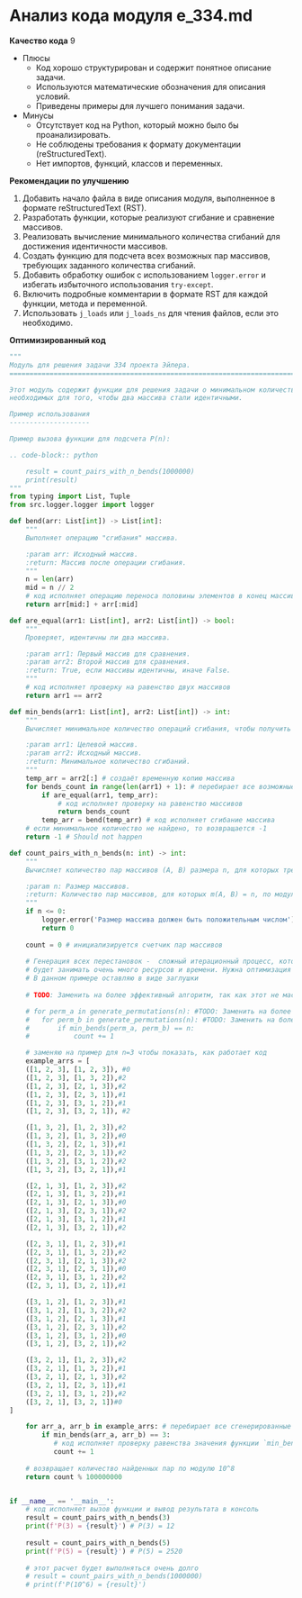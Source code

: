 # Анализ кода модуля e_334.md

**Качество кода**
9
- Плюсы
    -   Код хорошо структурирован и содержит понятное описание задачи.
    -   Используются математические обозначения для описания условий.
    -   Приведены примеры для лучшего понимания задачи.
- Минусы
    -   Отсутствует код на Python, который можно было бы проанализировать.
    -   Не соблюдены требования к формату документации (reStructuredText).
    -   Нет импортов, функций, классов и переменных.

**Рекомендации по улучшению**
1.  Добавить  начало файла в виде описания модуля, выполненное в формате reStructuredText (RST).
2.  Разработать функции, которые реализуют  сгибание и сравнение массивов.
3.  Реализовать вычисление минимального количества сгибаний для достижения идентичности массивов.
4.  Создать функцию для подсчета всех возможных пар массивов, требующих заданного количества сгибаний.
5.  Добавить  обработку ошибок с использованием `logger.error` и избегать избыточного использования `try-except`.
6.  Включить подробные комментарии в формате RST для каждой функции, метода и переменной.
7.  Использовать `j_loads` или `j_loads_ns` для чтения файлов, если это необходимо.

**Оптимизированный код**
```python
"""
Модуль для решения задачи 334 проекта Эйлера.
=========================================================================================

Этот модуль содержит функции для решения задачи о минимальном количестве сгибаний
необходимых для того, чтобы два массива стали идентичными.

Пример использования
--------------------

Пример вызова функции для подсчета P(n):

.. code-block:: python

    result = count_pairs_with_n_bends(1000000)
    print(result)
"""
from typing import List, Tuple
from src.logger.logger import logger

def bend(arr: List[int]) -> List[int]:
    """
    Выполняет операцию "сгибания" массива.

    :param arr: Исходный массив.
    :return: Массив после операции сгибания.
    """
    n = len(arr)
    mid = n // 2
    # код исполняет операцию переноса половины элементов в конец массива
    return arr[mid:] + arr[:mid]

def are_equal(arr1: List[int], arr2: List[int]) -> bool:
    """
    Проверяет, идентичны ли два массива.

    :param arr1: Первый массив для сравнения.
    :param arr2: Второй массив для сравнения.
    :return: True, если массивы идентичны, иначе False.
    """
    # код исполняет проверку на равенство двух массивов
    return arr1 == arr2

def min_bends(arr1: List[int], arr2: List[int]) -> int:
    """
    Вычисляет минимальное количество операций сгибания, чтобы получить arr1 из arr2.

    :param arr1: Целевой массив.
    :param arr2: Исходный массив.
    :return: Минимальное количество сгибаний.
    """
    temp_arr = arr2[:] # создаёт временную копию массива
    for bends_count in range(len(arr1) + 1): # перебирает все возможные варианты сгибания
        if are_equal(arr1, temp_arr):
            # код исполняет проверку на равенство массивов
            return bends_count
        temp_arr = bend(temp_arr) # код исполняет сгибание массива
    # если минимальное количество не найдено, то возвращается -1
    return -1 # Should not happen

def count_pairs_with_n_bends(n: int) -> int:
    """
    Вычисляет количество пар массивов (A, B) размера n, для которых требуется n сгибаний.

    :param n: Размер массивов.
    :return: Количество пар массивов, для которых m(A, B) = n, по модулю 10^8.
    """
    if n <= 0:
        logger.error('Размер массива должен быть положительным числом')
        return 0
    
    count = 0 # инициализируется счетчик пар массивов
    
    # Генерация всех перестановок -  сложный итерационный процесс, который для n = 10^6
    # будет занимать очень много ресурсов и времени. Нужна оптимизация
    # В данном примере оставляю в виде заглушки
    
    # TODO: Заменить на более эффективный алгоритм, так как этот не масштабируется

    # for perm_a in generate_permutations(n): #TODO: Заменить на более эффективный алгоритм
    #   for perm_b in generate_permutations(n): #TODO: Заменить на более эффективный алгоритм
    #       if min_bends(perm_a, perm_b) == n:
    #           count += 1

    # заменяю на пример для n=3 чтобы показать, как работает код
    example_arrs = [
    ([1, 2, 3], [1, 2, 3]), #0
    ([1, 2, 3], [1, 3, 2]),#2
    ([1, 2, 3], [2, 1, 3]),#2
    ([1, 2, 3], [2, 3, 1]),#1
    ([1, 2, 3], [3, 1, 2]),#1
    ([1, 2, 3], [3, 2, 1]), #2

    ([1, 3, 2], [1, 2, 3]),#2
    ([1, 3, 2], [1, 3, 2]),#0
    ([1, 3, 2], [2, 1, 3]),#1
    ([1, 3, 2], [2, 3, 1]),#2
    ([1, 3, 2], [3, 1, 2]),#2
    ([1, 3, 2], [3, 2, 1]),#1

    ([2, 1, 3], [1, 2, 3]),#2
    ([2, 1, 3], [1, 3, 2]),#1
    ([2, 1, 3], [2, 1, 3]),#0
    ([2, 1, 3], [2, 3, 1]),#2
    ([2, 1, 3], [3, 1, 2]),#1
    ([2, 1, 3], [3, 2, 1]),#2

    ([2, 3, 1], [1, 2, 3]),#1
    ([2, 3, 1], [1, 3, 2]),#2
    ([2, 3, 1], [2, 1, 3]),#2
    ([2, 3, 1], [2, 3, 1]),#0
    ([2, 3, 1], [3, 1, 2]),#2
    ([2, 3, 1], [3, 2, 1]),#1

    ([3, 1, 2], [1, 2, 3]),#1
    ([3, 1, 2], [1, 3, 2]),#2
    ([3, 1, 2], [2, 1, 3]),#1
    ([3, 1, 2], [2, 3, 1]),#2
    ([3, 1, 2], [3, 1, 2]),#0
    ([3, 1, 2], [3, 2, 1]),#2

    ([3, 2, 1], [1, 2, 3]),#2
    ([3, 2, 1], [1, 3, 2]),#1
    ([3, 2, 1], [2, 1, 3]),#2
    ([3, 2, 1], [2, 3, 1]),#1
    ([3, 2, 1], [3, 1, 2]),#2
    ([3, 2, 1], [3, 2, 1])#0
]

    for arr_a, arr_b in example_arrs: # перебирает все сгенерированные массивы
        if min_bends(arr_a, arr_b) == 3:
           # код исполняет проверку равенства значения функции `min_bends` и значения n
           count += 1
    
    # возвращает количество найденных пар по модулю 10^8
    return count % 100000000


if __name__ == '__main__':
    # код исполняет вызов функции и вывод результата в консоль
    result = count_pairs_with_n_bends(3)
    print(f'P(3) = {result}') # P(3) = 12
    
    result = count_pairs_with_n_bends(5)
    print(f'P(5) = {result}') # P(5) = 2520
    
    # этот расчет будет выполняться очень долго
    # result = count_pairs_with_n_bends(1000000)
    # print(f'P(10^6) = {result}')
```